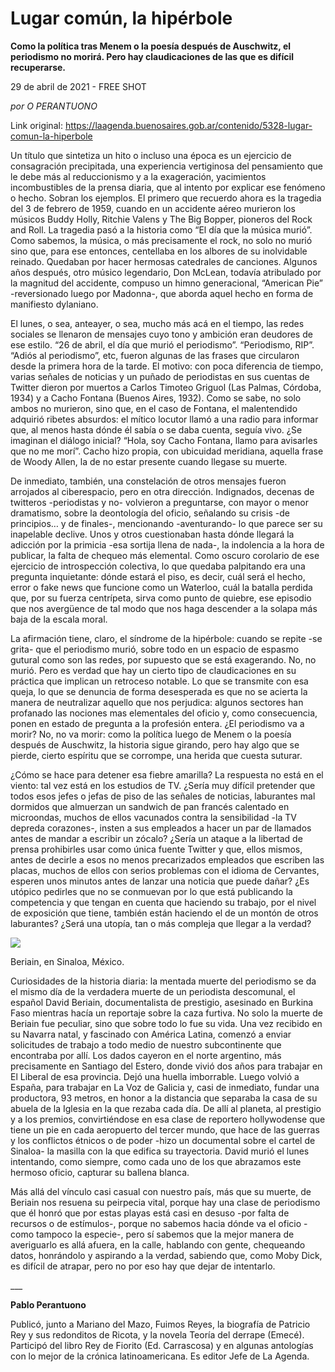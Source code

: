 # Lugar común, la hipérbole

**Como la política tras Menem o la poesía después de Auschwitz, el periodismo no morirá. Pero hay claudicaciones de las que es difícil recuperarse.**

29 de abril de 2021 - FREE SHOT

_por O PERANTUONO_

Link original: https://laagenda.buenosaires.gob.ar/contenido/5328-lugar-comun-la-hiperbole



Un título que sintetiza un hito o incluso una época es un ejercicio de consagración precipitada, una experiencia vertiginosa del pensamiento que le debe más al reduccionismo y a la exageración, yacimientos incombustibles de la prensa diaria, que al intento por explicar ese fenómeno o hecho. Sobran los ejemplos. El primero que recuerdo ahora es la tragedia del 3 de febrero de 1959, cuando en un accidente aéreo murieron los músicos Buddy Holly, Ritchie Valens y The Big Bopper, pioneros del Rock and Roll. La tragedia pasó a la historia como “El día que la música murió”. Como sabemos, la música, o más precisamente el rock, no solo no murió sino que, para ese entonces, centellaba en los albores de su inolvidable reinado. Quedaban por hacer hermosas catedrales de canciones. Algunos años después, otro músico legendario, Don McLean, todavía atribulado por la magnitud del accidente, compuso un himno generacional, “American Pie” -reversionado luego por Madonna-, que aborda aquel hecho en forma de manifiesto dylaniano.




El lunes, o sea, anteayer, o sea, mucho más acá en el tiempo, las redes sociales se llenaron de mensajes cuyo tono y ambición eran deudores de ese estilo. “26 de abril, el día que murió el periodismo”. “Periodismo, RIP”. “Adiós al periodismo”, etc, fueron algunas de las frases que circularon desde la primera hora de la tarde. El motivo: con poca diferencia de tiempo, varias señales de noticias y un puñado de periodistas en sus cuentas de Twitter dieron por muertos a Carlos Timoteo Griguol (Las Palmas, Córdoba, 1934) y a Cacho Fontana (Buenos Aires, 1932). Como se sabe, no solo ambos no murieron, sino que, en el caso de Fontana, el malentendido adquirió ribetes absurdos: el mítico locutor llamó a una radio para informar que, al menos hasta dónde él sabía o se daba cuenta, seguía vivo. ¿Se imaginan el diálogo inicial? “Hola, soy Cacho Fontana, llamo para avisarles que no me morí”. Cacho hizo propia, con ubicuidad meridiana, aquella frase de Woody Allen, la de no estar presente cuando llegase su muerte.




De inmediato, también, una constelación de otros mensajes fueron arrojados al ciberespacio, pero en otra dirección. Indignados, decenas de twitteros -periodistas y no- volvieron a preguntarse, con mayor o menor dramatismo, sobre la deontología del oficio, señalando su crisis -de principios… y de finales-, mencionando -aventurando- lo que parece ser su inapelable declive. Unos y otros cuestionaban hasta dónde llegará la adicción por la primicia -esa sortija llena de nada-, la indolencia a la hora de publicar, la falta de chequeo más elemental. Como oscuro corolario de ese ejercicio de introspección colectiva, lo que quedaba palpitando era una pregunta inquietante: dónde estará el piso, es decir, cuál será el hecho, error o fake news que funcione como un Waterloo, cuál la batalla perdida que, por su fuerza centrípeta, sirva como punto de quiebre, ese episodio que nos avergüence de tal modo que nos haga descender a la solapa más baja de la escala moral.




La afirmación tiene, claro, el síndrome de la hipérbole: cuando se repite -se grita- que el periodismo murió, sobre todo en un espacio de espasmo gutural como son las redes, por supuesto que se está exagerando. No, no murió. Pero es verdad que hay un cierto tipo de claudicaciones en su práctica que implican un retroceso notable. Lo que se transmite con esa queja, lo que se denuncia de forma desesperada es que no se acierta la manera de neutralizar aquello que nos perjudica: algunos sectores han profanado las nociones mas elementales del oficio y, como consecuencia, ponen en estado de pregunta a la profesión entera. ¿El periodismo va a morir? No, no va morir: como la política luego de Menem o la poesía después de Auschwitz, la historia sigue girando, pero hay algo que se pierde, cierto espíritu que se corrompe, una herida que cuesta suturar.




¿Cómo se hace para detener esa fiebre amarilla? La respuesta no está en el viento: tal vez está en los estudios de TV. ¿Sería muy difícil pretender que todos esos jefes o jefas de piso de las señales de noticias, laburantes mal dormidos que almuerzan un sandwich de pan francés calentado en microondas, muchos de ellos vacunados contra la sensibilidad -la TV depreda corazones-, insten a sus empleados a hacer un par de llamados antes de mandar a escribir un zócalo? ¿Sería un ataque a la libertad de prensa prohibirles usar como única fuente Twitter y que, ellos mismos, antes de decirle a esos no menos precarizados empleados que escriben las placas, muchos de ellos con serios problemas con el idioma de Cervantes, esperen unos minutos antes de lanzar una noticia que puede dañar? ¿Es utópico pedirles que no se conmuevan por lo que está publicando la competencia y que tengan en cuenta que haciendo su trabajo, por el nivel de exposición que tiene, también están haciendo el de un montón de otros laburantes? ¿Será una utopía, tan o más compleja que llegar a la verdad?




![](https://cdn.flowlikemusic.com/files/images/48084/7abc4be2-55da-42db-959e-18907a99af5d.jpeg)




Beriain, en Sinaloa, México.




Curiosidades de la historia diaria: la mentada muerte del periodismo se da el mismo día de la verdadera muerte de un periodista descomunal, el español David Beriain, documentalista de prestigio, asesinado en Burkina Faso mientras hacía un reportaje sobre la caza furtiva. No solo la muerte de Beriain fue peculiar, sino que sobre todo lo fue su vida. Una vez recibido en su Navarra natal, y fascinado con América Latina, comenzó a enviar solicitudes de trabajo a todo medio de nuestro subcontinente que encontraba por allí. Los dados cayeron en el norte argentino, más precisamente en Santiago del Estero, donde vivió dos años para trabajar en El Liberal de esa provincia. Dejó una huella imborrable. Luego volvió a España, para trabajar en La Voz de Galicia y, casi de inmediato, fundar una productora, 93 metros, en honor a la distancia que separaba la casa de su abuela de la Iglesia en la que rezaba cada día. De allí al planeta, al prestigio y a los premios, convirtiéndose en esa clase de reportero hollywodense que tiene un pie en cada aeropuerto del tercer mundo, que hace de las guerras y los conflictos étnicos o de poder -hizo un documental sobre el cartel de Sinaloa- la masilla con la que edifica su trayectoria. David murió el lunes intentando, como siempre, como cada uno de los que abrazamos este hermoso oficio, capturar su ballena blanca.




Más allá del vínculo casi casual con nuestro país, más que su muerte, de Beriain nos resuena su peirpecia vital, porque hay una clase de periodismo que él honró que por estas playas está casi en desuso -por falta de recursos o de estímulos-, porque no sabemos hacia dónde va el oficio -como tampoco la especie-, pero sí sabemos que la mejor manera de averiguarlo es allá afuera, en la calle, hablando con gente, chequeando datos, honrándolo y aspirando a la verdad, sabiendo que, como Moby Dick, es difícil de atrapar, pero no por eso hay que dejar de intentarlo.




\_\_\_




**Pablo Perantuono**




Publicó, junto a Mariano del Mazo, Fuimos Reyes, la biografía de Patricio Rey y sus redonditos de Ricota, y la novela Teoría del derrape (Emecé). Participó del libro Rey de Fiorito (Ed. Carrascosa) y en algunas antologías con lo mejor de la crónica latinoamericana. Es editor Jefe de La Agenda.



